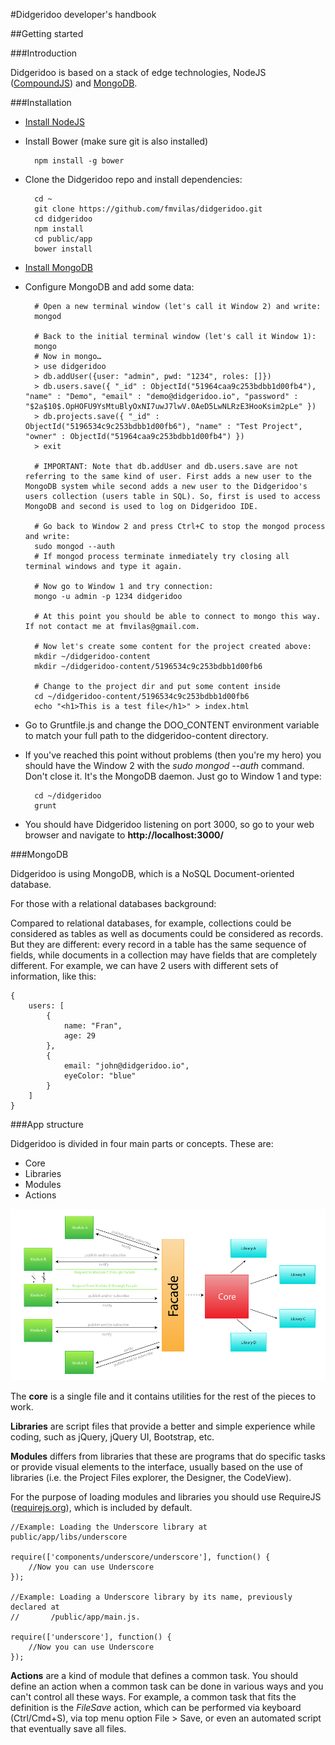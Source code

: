 #Didgeridoo developer's handbook

##Getting started

###Introduction

Didgeridoo is based on a stack of edge technologies, NodeJS ([CompoundJS](compoundjs.com)) and [MongoDB](mongodb.org).

###Installation

* [Install NodeJS](https://github.com/joyent/node/wiki/Installing-Node.js-via-package-manager)

* Install Bower (make sure git is also installed)

		npm install -g bower


* Clone the Didgeridoo repo and install dependencies:

		cd ~
		git clone https://github.com/fmvilas/didgeridoo.git
		cd didgeridoo
		npm install
        cd public/app
        bower install

* [Install MongoDB](http://docs.mongodb.org/manual/installation/)
* Configure MongoDB and add some data:

		# Open a new terminal window (let's call it Window 2) and write:
		mongod

		# Back to the initial terminal window (let's call it Window 1):
		mongo
		# Now in mongo…
		> use didgeridoo
		> db.addUser({user: "admin", pwd: "1234", roles: []})
		> db.users.save({ "_id" : ObjectId("51964caa9c253bdbb1d00fb4"), "name" : "Demo", "email" : "demo@didgeridoo.io", "password" : "$2a$10$.OpHOFU9YsMtuBlyOxNI7uwJ7lwV.0AeD5LwNLRzE3HooKsim2pLe" })
		> db.projects.save({ "_id" : ObjectId("5196534c9c253bdbb1d00fb6"), "name" : "Test Project", "owner" : ObjectId("51964caa9c253bdbb1d00fb4") })
		> exit
		
		# IMPORTANT: Note that db.addUser and db.users.save are not referring to the same kind of user. First adds a new user to the MongoDB system while second adds a new user to the Didgeridoo's users collection (users table in SQL). So, first is used to access MongoDB and second is used to log on Didgeridoo IDE.

		# Go back to Window 2 and press Ctrl+C to stop the mongod process and write:
		sudo mongod --auth
		# If mongod process terminate inmediately try closing all terminal windows and type it again.
		
		# Now go to Window 1 and try connection:
		mongo -u admin -p 1234 didgeridoo

		# At this point you should be able to connect to mongo this way. If not contact me at fmvilas@gmail.com.

		# Now let's create some content for the project created above:
		mkdir ~/didgeridoo-content
		mkdir ~/didgeridoo-content/5196534c9c253bdbb1d00fb6
		
		# Change to the project dir and put some content inside
		cd ~/didgeridoo-content/5196534c9c253bdbb1d00fb6
		echo "<h1>This is a test file</h1>" > index.html

* Go to Gruntfile.js and change the DOO\_CONTENT environment variable to match your full path to the didgeridoo-content directory.

* If you've reached this point without problems (then you're my hero) you should have the Window 2 with the *sudo mongod --auth* command. Don't close it. It's the MongoDB daemon. Just go to Window 1 and type:

		cd ~/didgeridoo
		grunt

* You should have Didgeridoo listening on port 3000, so go to your web browser and navigate to **http://localhost:3000/**

###MongoDB

Didgeridoo is using MongoDB, which is a NoSQL Document-oriented database.

For those with a relational databases background:

Compared to relational databases, for example, collections could be considered as tables as well as documents could be considered as records. But they are different: every record in a table has the same sequence of fields, while documents in a collection may have fields that are completely different. For example, we can have 2 users with different sets of information, like this:

	{
		users: [
			{
				name: "Fran",
				age: 29
			},
			{
				email: "john@didgeridoo.io",
				eyeColor: "blue"
			}
		]
	}


###App structure

Didgeridoo is divided in four main parts or concepts. These are:

* Core
* Libraries
* Modules
* Actions

![image](modules-facade-core-libraries-diagram.jpg)


The **core** is a single file and it contains utilities for the rest of the pieces to work.

**Libraries** are script files that provide a better and simple experience while coding, such as jQuery, jQuery UI, Bootstrap, etc.

**Modules** differs from libraries that these are programs that do specific tasks or provide visual elements to the interface, usually based on the use of libraries (i.e. the Project Files explorer, the Designer, the CodeView).

For the purpose of loading modules and libraries you should use RequireJS ([requirejs.org]()), which is included by default.

	//Example: Loading the Underscore library at public/app/libs/underscore

	require(['components/underscore/underscore'], function() {
		//Now you can use Underscore
	});

	//Example: Loading a Underscore library by its name, previously declared at
	//		 /public/app/main.js.

	require(['underscore'], function() {
		//Now you can use Underscore
	});

**Actions** are a kind of module that defines a common task. You should define an action when a common task can be done in various ways and you can't control all these ways. For example, a common task that fits the definition is the *FileSave* action, which can be performed via keyboard (Ctrl/Cmd+S), via top menu option File > Save, or even an automated script that eventually save all files.